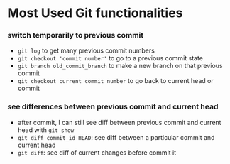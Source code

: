 # Most Used Git functionalities

### switch temporarily to previous commit
- `git log` to get many previous commit numbers
- `git checkout 'commit number'` to go to a previous commit state
- `git branch old_commit_branch` to make a new branch on that previous commit
- `git checkout current commit number` to go back to current head or commit

### see differences between previous commit and current head
- after commit, I can still see diff between previous commit and current head with `git show`
- `git diff commit_id HEAD`: see diff between a particular commit and current head
- `git diff`: see diff of current changes before commit it 
